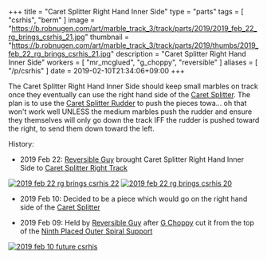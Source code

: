 +++
title = "Caret Splitter Right Hand Inner Side"
type = "parts"
tags = [ "csrhis", "berm" ]
image = "https://b.robnugen.com/art/marble_track_3/track/parts/2019/2019_feb_22_rg_brings_csrhis_21.jpg"
thumbnail = "https://b.robnugen.com/art/marble_track_3/track/parts/2019/thumbs/2019_feb_22_rg_brings_csrhis_21.jpg"
description = "Caret Splitter Right Hand Inner Side"
workers = [
    "mr_mcglued",
    "g_choppy",
	"reversible"
]
aliases = [
    "/p/csrhis"
]
date = 2019-02-10T21:34:06+09:00
+++

The Caret Splitter Right Hand Inner Side should keep small marbles on
track once they eventually can use the right hand side of the
[Caret Splitter](/p/cs).  The plan is to use the [Caret Splitter Rudder](/p/csr) to push the pieces
towa... oh that won't work well UNLESS the medium marbles push the
rudder and ensure they themselves will only go down the track IFF the
rudder is pushed toward the right, to send them down toward the left.


History:

* 2019 Feb 22: [Reversible Guy](/w/rg) brought Caret Splitter Right Hand Inner Side to [Caret Splitter Right Track](/p/csrt)

[![2019 feb 22 rg brings csrhis 22](//b.robnugen.com/art/marble_track_3/track/parts/2019/thumbs/2019_feb_22_rg_brings_csrhis_22.jpg)](//b.robnugen.com/art/marble_track_3/track/parts/2019/2019_feb_22_rg_brings_csrhis_22.jpg)
[![2019 feb 22 rg brings csrhis 20](//b.robnugen.com/art/marble_track_3/track/parts/2019/thumbs/2019_feb_22_rg_brings_csrhis_20.jpg)](//b.robnugen.com/art/marble_track_3/track/parts/2019/2019_feb_22_rg_brings_csrhis_20.jpg)

* 2019 Feb 10: Decided to be a piece which would go on the right hand
  side of the [Caret Splitter](/p/cs)

* 2019 Feb 09: Held by [Reversible Guy](/w/rg) after [G Choppy](/w/gc)
  cut it from the top of the
  [Ninth Placed Outer Spiral Support](/p/9poss)

[![2019 feb 10 future csrhis](//b.robnugen.com/art/marble_track_3/track/parts/2019/thumbs/2019_feb_10_future_csrhis.jpg)](//b.robnugen.com/art/marble_track_3/track/parts/2019/2019_feb_10_future_csrhis.jpg)

